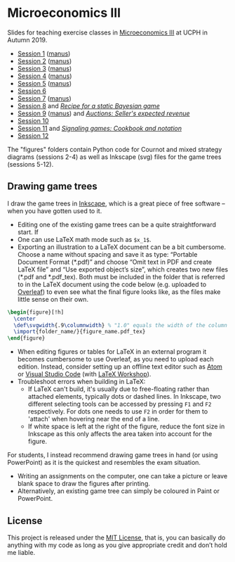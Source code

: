 # Microeconomics III
Slides for teaching exercise classes in [Microeconomics III](https://kurser.ku.dk/course/aØka08005u/2019-2020) at UCPH in Autumn 2019.

* [Session 1](https://github.com/thornoe/micro_III/blob/master/s1/main.pdf) ([manus](https://github.com/thornoe/micro_III/blob/master/s1/Manus_S1.docx?raw=true))
* [Session 2](https://github.com/thornoe/micro_III/blob/master/s2/main.pdf) ([manus](https://github.com/thornoe/micro_III/blob/master/s2/Manus_S2.docx?raw=true))
* [Session 3](https://github.com/thornoe/micro_III/blob/master/s3/main.pdf) ([manus](https://github.com/thornoe/micro_III/blob/master/s3/Manus_S3.docx?raw=true))
* [Session 4](https://github.com/thornoe/micro_III/blob/master/s4/main.pdf) ([manus](https://github.com/thornoe/micro_III/blob/master/s4/Manus_S4.docx?raw=true))
* [Session 5](https://github.com/thornoe/micro_III/blob/master/s5/main.pdf) ([manus](https://github.com/thornoe/micro_III/blob/master/s5/Manus_S5.docx?raw=true))
* [Session 6](https://github.com/thornoe/micro_III/blob/master/s6/main.pdf)
* [Session 7](https://github.com/thornoe/micro_III/blob/master/s7/main.pdf) ([manus](https://github.com/thornoe/micro_III/blob/master/s7/Manus_S7.docx?raw=true))
* [Session 8](https://github.com/thornoe/micro_III/blob/master/s8/main.pdf) and [*Recipe for a static Bayesian game*](https://github.com/thornoe/micro_III/blob/master/s8/static_bayesian_game.pdf)
* [Session 9](https://github.com/thornoe/micro_III/blob/master/s9/main.pdf) ([manus](https://github.com/thornoe/micro_III/blob/master/s9/Manus_S9.docx?raw=true)) and [*Auctions: Seller's expected revenue*](https://github.com/thornoe/micro_III/blob/master/s9/seller's_revenue.pdf)
* [Session 10](https://github.com/thornoe/micro_III/blob/master/s10/main.pdf)
* [Session 11](https://github.com/thornoe/micro_III/blob/master/s11/main.pdf) and [*Signaling games: Cookbook and notation*](https://github.com/thornoe/micro_III/blob/master/s11/cookbook_notation.pdf)
* [Session 12](https://github.com/thornoe/micro_III/blob/master/s12/main.pdf)

The "figures" folders contain Python code for Cournot and mixed strategy diagrams (sessions 2-4) as well as Inkscape (svg) files for the game trees (sessions 5-12).


## Drawing game trees
I draw the game trees in [Inkscape](https://inkscape.org/), which is a great piece of free software – when you have gotten used to it.
* Editing one of the existing game trees can be a quite straightforward start. If
* One can use LaTeX math mode such as `$x_1$`.
* Exporting an illustration to a LaTeX document can be a bit cumbersome. Choose a name without spacing and save it as type: “Portable Document Format (\*.pdf)” and choose “Omit text in PDF and create LaTeX file” and “Use exported object’s size”, which creates two new files (\*.pdf and \*.pdf_tex). Both must be included in the folder that is referred to in the LaTeX document using the code below (e.g. uploaded to [Overleaf](https://www.overleaf.com/)) to even see what the final figure looks like, as the files make little sense on their own.
```latex
\begin{figure}[!h]
  \center
  \def\svgwidth{.9\columnwidth} % "1.0" equals the width of the column
  \import{folder_name/}{figure_name.pdf_tex}
\end{figure}
```
* When editing figures or tables for LaTeX in an external program it becomes cumbersome to use Overleaf, as you need to upload each edition. Instead, consider setting up an offline text editor such as [Atom](https://github.com/thornoe/AtomSetup) or [Visual Studio Code](https://code.visualstudio.com) (with [LaTeX Workshop](https://marketplace.visualstudio.com/items?itemName=James-Yu.latex-workshop)).
* Troubleshoot errors when building in LaTeX:
    - If LaTeX can't build, it's usually due to free-floating rather than attached elements, typically dots or dashed lines. In Inkscape, two different selecting tools can be accessed by pressing `F1` and `F2` respectively. For dots one needs to use `F2` in order for them to 'attach' when hovering near the end of a line.
    - If white space is left at the right of the figure, reduce the font size in Inkscape as this only affects the area taken into account for the figure.

For students, I instead recommend drawing game trees in hand (or using PowerPoint) as it is the quickest and resembles the exam situation.
* Writing an assignments on the computer, one can take a picture or leave blank space to draw the figures after printing.
* Alternatively, an existing game tree can simply be coloured in Paint or PowerPoint.


## License
This project is released under the [MIT License]([https://github.com/thornoe/GreenGDP/blob/master/LICENSE](https://github.com/thornoe/micro_III/blob/master/LICENSE)), that is, you can basically do anything with my code as long as you give appropriate credit and don’t hold me liable.
